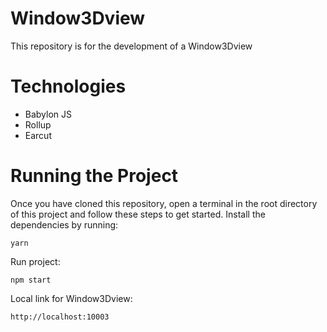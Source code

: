 # Window3Dview

This repository is for the development of a Window3Dview

# Technologies

- Babylon JS
- Rollup
- Earcut

# Running the Project

​Once you have cloned this repository, open a terminal in the root directory of this project and follow these steps to get started. ​Install the dependencies by running:​

```
yarn
```

Run project:

```
npm start
```

Local link for Window3Dview:

```
http://localhost:10003
```
